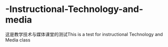 # -Instructional-Technology-and-media
这是教学技术与媒体课堂的测试This is a test for instructional Technology and Media class
